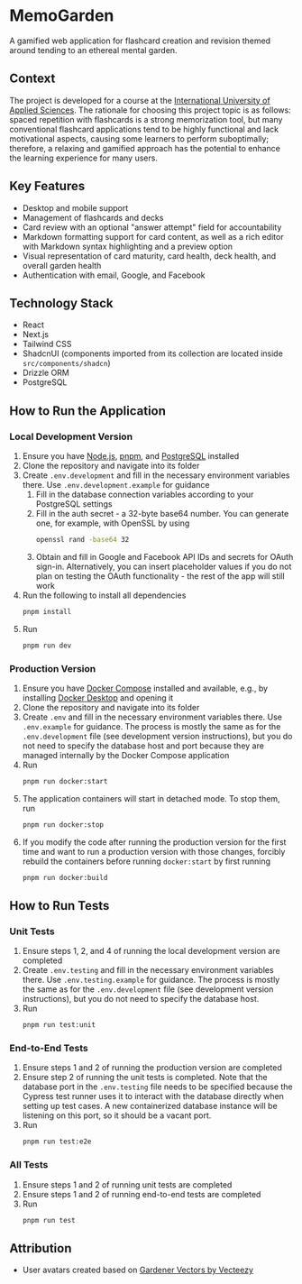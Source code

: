 # MemoGarden

A gamified web application for flashcard creation and revision themed around tending to an ethereal mental garden.

## Context

The project is developed for a course at the [International University of Applied Sciences](https://www.iu.org/). The
rationale for choosing this
project topic is as follows: spaced repetition with flashcards is a strong memorization tool, but many conventional
flashcard applications tend to be highly functional and lack motivational aspects, causing some learners to perform
suboptimally; therefore, a relaxing and gamified approach has the potential to enhance the learning experience for many
users.

## Key Features

- Desktop and mobile support
- Management of flashcards and decks
- Card review with an optional "answer attempt" field for accountability
- Markdown formatting support for card content, as well as a rich editor with Markdown syntax highlighting and a preview
  option
- Visual representation of card maturity, card health, deck health, and overall garden health
- Authentication with email, Google, and Facebook

## Technology Stack

- React
- Next.js
- Tailwind CSS
- ShadcnUI (components imported from its collection are located inside `src/components/shadcn`)
- Drizzle ORM
- PostgreSQL

## How to Run the Application

### Local Development Version

1. Ensure you have [Node.js](https://nodejs.org/en), [pnpm](https://pnpm.io),
   and [PostgreSQL](https://www.postgresql.org) installed
2. Clone the repository and navigate into its folder
3. Create `.env.development` and fill in the necessary environment variables there. Use `.env.development.example` for guidance
    1. Fill in the database connection variables according to your PostgreSQL settings
    2. Fill in the auth secret - a 32-byte base64 number. You can generate one, for example, with OpenSSL by using
        ```bash
        openssl rand -base64 32
        ```
    3. Obtain and fill in Google and Facebook API IDs and secrets for OAuth sign-in. Alternatively, you can insert placeholder values if you do not plan on testing the OAuth functionality - the rest of the app will still work
4. Run the following to install all dependencies
    ```bash
    pnpm install
    ```
5. Run
    ```bash
    pnpm run dev
    ```

### Production Version

1. Ensure you have [Docker Compose](https://docs.docker.com/compose) installed and available, e.g., by
   installing [Docker Desktop](https://www.docker.com/products/docker-desktop) and opening it
2. Clone the repository and navigate into its folder
3. Create `.env` and fill in the necessary environment variables there. Use `.env.example` for guidance. The process is
   mostly the same as for the `.env.development` file (see development version instructions), but you do not need to specify
   the database host and port because they are managed internally by the Docker Compose application
4. Run
    ```bash
    pnpm run docker:start
    ```
5. The application containers will start in detached mode. To stop them, run
    ```bash
    pnpm run docker:stop
    ```
6. If you modify the code after running the production version for the first time and want to run a production version with those changes, forcibly rebuild the containers before running `docker:start` by first running
    ```bash
    pnpm run docker:build
    ```

## How to Run Tests

### Unit Tests

1. Ensure steps 1, 2, and 4 of running the local development version are completed
2. Create `.env.testing` and fill in the necessary environment variables there. Use `.env.testing.example` for guidance. The process is
   mostly the same as for the `.env.development` file (see development version instructions), but you do not need to specify
   the database host.
3. Run
    ```bash
    pnpm run test:unit
    ```

### End-to-End Tests

1. Ensure steps 1 and 2 of running the production version are completed
2. Ensure step 2 of running the unit tests is completed. Note that the database port in the `.env.testing` file needs to be specified because the Cypress
   test runner uses it to interact with the database directly when setting up test cases. A new containerized database instance will be listening on this
   port, so it should be a vacant port.
3. Run
    ```bash
    pnpm run test:e2e
    ```

### All Tests

1. Ensure steps 1 and 2 of running unit tests are completed
2. Ensure steps 1 and 2 of running end-to-end tests are completed
3. Run
    ```bash
    pnpm run test
    ```

## Attribution

- User avatars created based on [Gardener Vectors by Vecteezy](https://www.vecteezy.com/free-vector/gardener)
